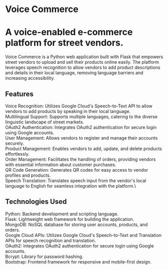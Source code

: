 # Voice Commerce
# A voice-enabled e-commerce platform for street vendors.

Voice Commerce is a Python web application built with Flask that empowers street vendors to upload and sell their products online easily. The platform leverages speech recognition to allow vendors to add product descriptions and details in their local language, removing language barriers and increasing accessibility.

## Features
Voice Recognition: Utilizes Google Cloud's Speech-to-Text API to allow vendors to add products by speaking in their local language.\
Multilingual Support: Supports multiple languages, catering to the diverse linguistic landscape of street markets.\
OAuth2 Authentication: Integrates OAuth2 authentication for secure login using Google accounts.\
User Management: Allows vendors to register and manage their accounts securely.\
Product Management: Enables vendors to add, update, and delete products effortlessly.\
Order Management: Facilitates the handling of orders, providing vendors with essential information about customer purchases.\
QR Code Generation: Generates QR codes for easy access to vendor profiles and products.\
Speech Translation: Translates speech input from the vendor's local language to English for seamless integration with the platform.\

## Technologies Used
Python: Backend development and scripting language.\
Flask: Lightweight web framework for building the application.\
MongoDB: NoSQL database for storing user accounts, products, and orders.\
Google Cloud APIs: Utilizes Google Cloud's Speech-to-Text and Translation APIs for speech recognition and translation.\
OAuth2: Integrates OAuth2 authentication for secure login using Google accounts.\
Bcrypt: Library for password hashing.\
Bootstrap: Frontend framework for responsive and mobile-first design.
